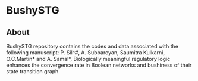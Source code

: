 # BushySTG
## About
BushySTG repository contains the codes and data associated with the following manuscript: 
P. Sil^\#, A. Subbaroyan, Saumitra Kulkarni, O.C.Martin* and A. Samal*, Biologically meaningful regulatory logic enhances the convergence rate in Boolean networks and bushiness of their state transition graph.
